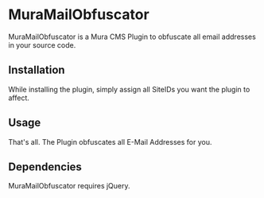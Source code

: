 # MuraMailObfuscator
MuraMailObfuscator is a Mura CMS Plugin to obfuscate all email addresses in your source code.

## Installation
While installing the plugin, simply assign all SiteIDs you want the plugin to affect.

## Usage
That's all. The Plugin obfuscates all E-Mail Addresses for you.

## Dependencies
MuraMailObfuscator requires jQuery.
